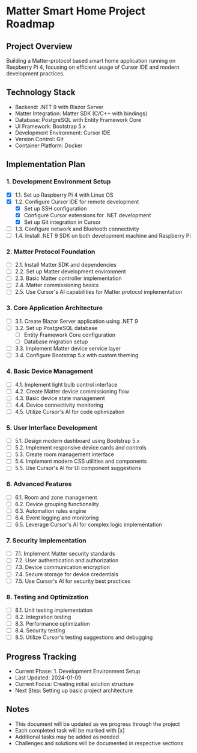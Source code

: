# Matter Smart Home Project Roadmap

## Project Overview
Building a Matter-protocol based smart home application running on Raspberry Pi 4, focusing on efficient usage of Cursor IDE and modern development practices.

## Technology Stack
- Backend: .NET 9 with Blazor Server
- Matter Integration: Matter SDK (C/C++ with bindings)
- Database: PostgreSQL with Entity Framework Core
- UI Framework: Bootstrap 5.x
- Development Environment: Cursor IDE
- Version Control: Git
- Container Platform: Docker

## Implementation Plan

### 1. Development Environment Setup
- [x] 1.1. Set up Raspberry Pi 4 with Linux OS
- [x] 1.2. Configure Cursor IDE for remote development
  - [x] Set up SSH configuration
  - [x] Configure Cursor extensions for .NET development
  - [x] Set up Git integration in Cursor
- [ ] 1.3. Configure network and Bluetooth connectivity
- [ ] 1.4. Install .NET 9 SDK on both development machine and Raspberry Pi

### 2. Matter Protocol Foundation
- [ ] 2.1. Install Matter SDK and dependencies
- [ ] 2.2. Set up Matter development environment
- [ ] 2.3. Basic Matter controller implementation
- [ ] 2.4. Matter commissioning basics
- [ ] 2.5. Use Cursor's AI capabilities for Matter protocol implementation

### 3. Core Application Architecture
- [ ] 3.1. Create Blazor Server application using .NET 9
- [ ] 3.2. Set up PostgreSQL database
  - [ ] Entity Framework Core configuration
  - [ ] Database migration setup
- [ ] 3.3. Implement Matter device service layer
- [ ] 3.4. Configure Bootstrap 5.x with custom theming

### 4. Basic Device Management
- [ ] 4.1. Implement light bulb control interface
- [ ] 4.2. Create Matter device commissioning flow
- [ ] 4.3. Basic device state management
- [ ] 4.4. Device connectivity monitoring
- [ ] 4.5. Utilize Cursor's AI for code optimization

### 5. User Interface Development
- [ ] 5.1. Design modern dashboard using Bootstrap 5.x
- [ ] 5.2. Implement responsive device cards and controls
- [ ] 5.3. Create room management interface
- [ ] 5.4. Implement modern CSS utilities and components
- [ ] 5.5. Use Cursor's AI for UI component suggestions

### 6. Advanced Features
- [ ] 6.1. Room and zone management
- [ ] 6.2. Device grouping functionality
- [ ] 6.3. Automation rules engine
- [ ] 6.4. Event logging and monitoring
- [ ] 6.5. Leverage Cursor's AI for complex logic implementation

### 7. Security Implementation
- [ ] 7.1. Implement Matter security standards
- [ ] 7.2. User authentication and authorization
- [ ] 7.3. Device communication encryption
- [ ] 7.4. Secure storage for device credentials
- [ ] 7.5. Use Cursor's AI for security best practices

### 8. Testing and Optimization
- [ ] 8.1. Unit testing implementation
- [ ] 8.2. Integration testing
- [ ] 8.3. Performance optimization
- [ ] 8.4. Security testing
- [ ] 8.5. Utilize Cursor's testing suggestions and debugging

## Progress Tracking
- Current Phase: 1. Development Environment Setup
- Last Updated: 2024-01-09
- Current Focus: Creating initial solution structure
- Next Step: Setting up basic project architecture

## Notes
- This document will be updated as we progress through the project
- Each completed task will be marked with [x]
- Additional tasks may be added as needed
- Challenges and solutions will be documented in respective sections 
